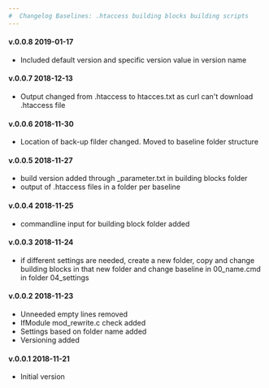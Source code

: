 ```yaml
---
#  Changelog Baselines: .htaccess building blocks building scripts
---
```

<h4>v.0.0.8 2019-01-17</h4>
<ul>
<li>Included default version and specific version value in version name</li>
</ul>

<h4>v.0.0.7 2018-12-13</h4>
<ul>
<li>Output changed from .htaccess to htacces.txt as curl can't download .htaccess file</li>
</ul>

<h4>v.0.0.6 2018-11-30</h4>
<ul>
<li>Location of back-up filder changed. Moved to baseline folder structure</li>
</ul>

<h4>v.0.0.5 2018-11-27</h4>
<ul>
<li>build version added through _parameter.txt in building blocks folder</li>
<li>output of .htaccess files in a folder per baseline </li>
</ul>

<h4>v.0.0.4 2018-11-25</h4>
<ul>
<li>commandline input for building block folder added</li>
</ul>

<h4>v.0.0.3 2018-11-24</h4>
<ul>
<li>if different settings are needed, create a new folder, copy and change building blocks in that new folder and change baseline in 00_name.cmd in folder 04_settings</li>
</ul>

<h4>v.0.0.2 2018-11-23</h4>
<ul>
<li>Unneeded empty lines removed</li>
<li>IfModule mod_rewrite.c check added</li>
<li>Settings based on folder name added</li>
<li>Versioning added</li>
</ul>

<h4>v.0.0.1 2018-11-21</h4>
<ul>
<li>Initial version</li>
</ul>
